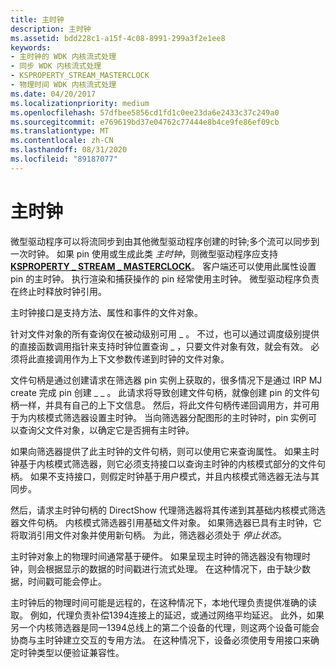 ```yaml
---
title: 主时钟
description: 主时钟
ms.assetid: bdd228c1-a15f-4c08-8991-299a3f2e1ee8
keywords:
- 主时钟的 WDK 内核流式处理
- 同步 WDK 内核流式处理
- KSPROPERTY_STREAM_MASTERCLOCK
- 物理时间 WDK 内核流式处理
ms.date: 04/20/2017
ms.localizationpriority: medium
ms.openlocfilehash: 57dfbee5856cd1fd1c0ee23da6e2433c37c249a0
ms.sourcegitcommit: e769619bd37e04762c77444e8b4ce9fe86ef09cb
ms.translationtype: MT
ms.contentlocale: zh-CN
ms.lasthandoff: 08/31/2020
ms.locfileid: "89187077"
---
```

# <a name="master-clocks"></a>主时钟





微型驱动程序可以将流同步到由其他微型驱动程序创建的时钟;多个流可以同步到一次时钟。 如果 pin 使用或生成此类 *主时钟*，则微型驱动程序应支持 [**KSPROPERTY \_ STREAM \_ MASTERCLOCK**](./ksproperty-stream-masterclock.md)。 客户端还可以使用此属性设置 pin 的主时钟。 执行渲染和捕获操作的 pin 经常使用主时钟。 微型驱动程序负责在终止时释放时钟引用。

主时钟接口是支持方法、属性和事件的文件对象。

针对文件对象的所有查询仅在被动级别可用 \_ 。 不过，也可以通过调度级别提供的直接函数调用指针来支持时钟位置查询 \_ ，只要文件对象有效，就会有效。 必须将此直接调用作为上下文参数传递到时钟的文件对象。

文件句柄是通过创建请求在筛选器 pin 实例上获取的，很多情况下是通过 IRP MJ create 完成 pin 创建 \_ \_ 。 此请求将导致创建文件句柄，就像创建 pin 的文件句柄一样，并具有自己的上下文信息。 然后，将此文件句柄传递回调用方，并可用于为内核模式筛选器设置主时钟。 当向筛选器分配图形的主时钟时，pin 实例可以查询父文件对象，以确定它是否拥有主时钟。

如果向筛选器提供了此主时钟的文件句柄，则可以使用它来查询属性。 如果主时钟基于内核模式筛选器，则它必须支持接口以查询主时钟的内核模式部分的文件句柄。 如果不支持接口，则假定时钟基于用户模式，并且内核模式筛选器无法与其同步。

然后，请求主时钟句柄的 DirectShow 代理筛选器将其传递到其基础内核模式筛选器文件句柄。 内核模式筛选器引用基础文件对象。 如果筛选器已具有主时钟，它将取消引用文件对象并使用新句柄。 为此，筛选器必须处于 *停止状态*。

主时钟对象上的物理时间通常基于硬件。 如果呈现主时钟的筛选器没有物理时钟，则会根据显示的数据的时间戳进行流式处理。 在这种情况下，由于缺少数据，时间戳可能会停止。

主时钟后的物理时间可能是远程的，在这种情况下，本地代理负责提供准确的读取。 例如，代理负责补偿1394连接上的延迟，或通过网络平均延迟。 此外，如果另一个内核筛选器是同一1394总线上的第二个设备的代理，则这两个设备可能会协商与主时钟建立交互的专用方法。 在这种情况下，设备必须使用专用接口来确定时钟类型以便验证兼容性。

 

